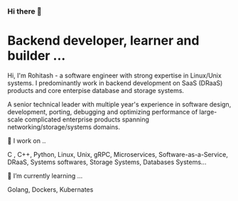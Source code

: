 ### Hi there 👋
# Backend developer, learner and builder ...

Hi, I'm Rohitash - a software engineer with strong expertise in Linux/Unix systems. I predominantly work in backend development on SaaS (DRaaS) products and core enterpise database and storage systems.

A senior technical leader with multiple year's experience in software design, development, porting, debugging and optimizing performance of large-scale complicated enterprise products spanning networking/storage/systems domains.

🔭 I work on ..

C , C++, Python, Linux, Unix, gRPC, Microservices, Software-as-a-Service, DRaaS, Systems softwares, Storage Systems, Databases Systems...

🌱 I’m currently learning ...

Golang, Dockers, Kubernates



<!--
**rohitashpanda/rohitashpanda** is a ✨ _special_ ✨ repository because its `README.md` (this file) appears on your GitHub profile.

Here are some ideas to get you started:

- 🔭 I’m currently working on ...
- 🌱 I’m currently learning ...
- 👯 I’m looking to collaborate on ...
- 🤔 I’m looking for help with ...
- 💬 Ask me about ...
- 📫 How to reach me: ...
- 😄 Pronouns: ...
- ⚡ Fun fact: ...
-->
